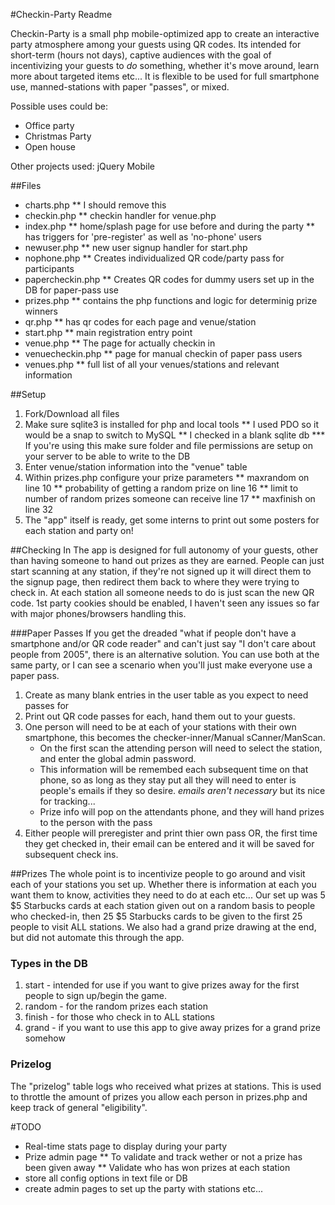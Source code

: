 #Checkin-Party Readme

Checkin-Party is a small php mobile-optimized app to create an interactive party atmosphere among your guests using QR codes.  Its intended for short-term (hours not days), captive audiences with the goal of incentivizing your guests to *do* something, whether it's move around, learn more about targeted items etc...  It is flexible to be used for full smartphone use, manned-stations with paper "passes", or mixed.

Possible uses could be:
* Office party
* Christmas Party
* Open house

Other projects used:
jQuery Mobile

##Files
* charts.php
** I should remove this
* checkin.php
** checkin handler for venue.php
* index.php
** home/splash page for use before and during the party
** has triggers for 'pre-register' as well as 'no-phone' users
* newuser.php
** new user signup handler for start.php
* nophone.php
** Creates individualized QR code/party pass for participants
* papercheckin.php
** Creates QR codes for dummy users set up in the DB for paper-pass use
* prizes.php
** contains the php functions and logic for determinig prize winners
* qr.php
** has qr codes for each page and venue/station
* start.php
** main registration entry point
* venue.php
** The page for actually checkin in
* venuecheckin.php
** page for manual checkin of paper pass users
* venues.php
** full list of all your venues/stations and relevant information

##Setup
1. Fork/Download all files
2. Make sure sqlite3 is installed for php and local tools
	** I used PDO so it would be a snap to switch to MySQL
	** I checked in a blank sqlite db
	*** If you're using this make sure folder and file permissions are setup on your server to be able to write to the DB
3. Enter venue/station information into the "venue" table
4. Within prizes.php configure your prize parameters
	** maxrandom on line 10
	** probability of getting a random prize on line 16
	** limit to number of random prizes someone can receive line 17
	** maxfinish on line 32
5. The "app" itself is ready, get some interns to print out some posters for each station and party on!

##Checking In
The app is designed for full autonomy of your guests, other than having someone to hand out prizes as they are earned.  People can just start scanning at any station, if they're not signed up it will direct them to the signup page, then redirect them back to where they were trying to check in.  At each station all someone needs to do is just scan the new QR code.  1st party cookies should be enabled, I haven't seen any issues so far with major phones/browsers handling this.

###Paper Passes
If you get the dreaded "what if people don't have a smartphone and/or QR code reader" and can't just say "I don't care about people from 2005", there is an alternative solution.  You can use both at the same party, or I can see a scenario when you'll just make everyone use a paper pass.
1. Create as many blank entries in the user table as you expect to need passes for
2. Print out QR code passes for each, hand them out to your guests.
3. One person will need to be at each of your stations with their own smartphone, this becomes the checker-inner/Manual sCanner/ManScan.
	* On the first scan the attending person will need to select the station, and enter the global admin password.
	* This information will be remembed each subsequent time on that phone, so as long as they stay put all they will need to enter is people's emails if they so desire. *emails aren't necessary* but its nice for tracking...
	* Prize info will pop on the attendants phone, and they will hand prizes to the person with the pass
4. Either people will preregister and print thier own pass OR, the first time they get checked in, their email can be entered and it will be saved for subsequent check ins.

##Prizes
The whole point is to incentivize people to go around and visit each of your stations you set up.  Whether there is information at each you want them to know, activities they need to do at each etc...  Our set up was 5 $5 Starbucks cards at each station given out on a random basis to people who checked-in, then 25 $5 Starbucks cards to be given to the first 25 people to visit ALL stations.  We also had a grand prize drawing at the end, but did not automate this through the app.

### Types in the DB
1. start - intended for use if you want to give prizes away for the first people to sign up/begin the game.
2. random - for the random prizes each station
3. finish - for those who check in to ALL stations
4. grand - if you want to use this app to give away prizes for a grand prize somehow

### Prizelog
The "prizelog" table logs who received what prizes at stations.  This is used to throttle the amount of prizes you allow each person in prizes.php and keep track of general "eligibility".

#TODO
* Real-time stats page to display during your party
* Prize admin page 
** To validate and track wether or not a prize has been given away
** Validate who has won prizes at each station
* store all config options in text file or DB
* create admin pages to set up the party with stations etc...
